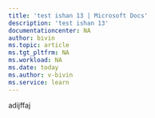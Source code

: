 ```yaml
---
title: 'test ishan 13 | Microsoft Docs'
description: 'test ishan 13'
documentationcenter: NA
author: bivin
ms.topic: article
ms.tgt_pltfrm: NA
ms.workload: NA
ms.date: today
ms.author: v-bivin
ms.service: learn
---
```


adijffaj
